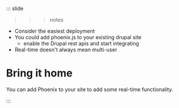 
::: slide

>>> notes

- Consider the easiest deployment
- You could add phoenix.js to your existing drupal site
  - enable the Drupal rest apis and start integrating
- Real-time doesn't always mean multi-user

>>>

# Bring it home

You can add Phoenix to your site to add some real-time functionality.

:::

